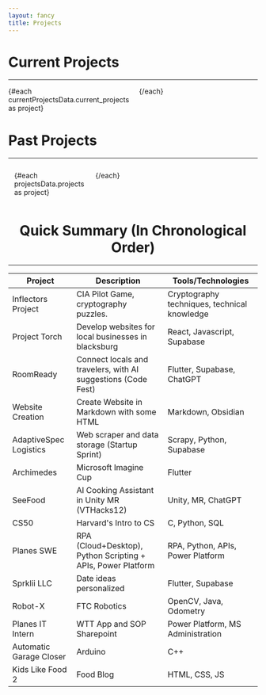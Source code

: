 ```yaml
---
layout: fancy
title: Projects
---
```

# Current Projects
---

<script>
import currentProjectsData from "$lib/../jsons/current_projects.json";
import CurrentCard from "$lib/components/CurrentCard.svelte";
import projectsData from "$lib/../jsons/projects.json";
import ProjectCard from "$lib/components/ProjectCard.svelte";
</script>

<div class="current-grid" style="display: grid; grid-template-columns: repeat(2, 1fr); gap: 20px; max-width: 800px; margin: 0 auto;">
  {#each currentProjectsData.current_projects as project}
	<CurrentCard
	  title={project.title}
	  description={project.description}
	/>
  {/each}
</div>

# Past Projects
---


<style>
	.masonry-grid {
		display: grid;
		grid-template-columns: repeat(auto-fill, minmax(250px, 1fr));
		gap: 12px;
		padding: 12px;
		grid-auto-flow: dense;
		grid-auto-rows: min-content;
	}

	@media (min-width: 768px) {
		.masonry-grid {
			grid-template-columns: repeat(3, 1fr);
		}
	}

	@media (min-width: 1200px) {
		.masonry-grid {
			grid-template-columns: repeat(4, 1fr);
		}
	}
</style>

<div class="masonry-grid">
	{#each projectsData.projects as project}
		<ProjectCard
			image={project.image}
			title={project.title} 
			description={project.description}
			shortDescription={project.shortDescription}
			techStack={project.techStack}
			link={project.link}
			size={project.size}
			skills={project.skills}
			additionalImages={project.additionalImages}
			links={project.links}
			date={project.date}
		/>
	{/each}
</div>


<center>

# Quick Summary (In Chronological Order)
---

| Project                     | Description                                                  | Tools/Technologies                              |
|-----------------------------|--------------------------------------------------------------|-------------------------------------------------|
| Inflectors Project           | CIA Pilot Game, cryptography puzzles.                        | Cryptography techniques, technical knowledge    |
| Project Torch                | Develop websites for local businesses in blacksburg          | React, Javascript, Supabase                     |
| RoomReady                    | Connect locals and travelers, with AI suggestions (Code Fest)| Flutter, Supabase, ChatGPT                      |
| Website Creation             | Create Website in Markdown with some HTML                    | Markdown, Obsidian                              |
| AdaptiveSpec Logistics       | Web scraper and data storage (Startup Sprint)                | Scrapy, Python, Supabase                        |
| Archimedes                   | Microsoft Imagine Cup                                        | Flutter                                         |
| SeeFood                      | AI Cooking Assistant in Unity MR (VTHacks12)                 | Unity, MR, ChatGPT                              |
| CS50                         | Harvard's Intro to CS                                        | C, Python, SQL                                  |
| Planes SWE                   | RPA (Cloud+Desktop), Python Scripting + APIs, Power Platform | RPA, Python, APIs, Power Platform               |
| Sprklii LLC                  | Date ideas personalized                                      | Flutter, Supabase                               |
| Robot-X                      | FTC Robotics                                                 | OpenCV, Java, Odometry                          |
| Planes IT Intern             | WTT App and SOP Sharepoint                                   | Power Platform, MS Administration               |
| Automatic Garage Closer      | Arduino                                                      | C++                                             |
| Kids Like Food 2             | Food Blog                                                    | HTML, CSS, JS  
	 
</center>